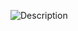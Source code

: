 ![Description](https://media.discordapp.net/attachments/1372723502167363695/1433064586780868761/image.png?ex=690354e6&is=69020366&hm=f290720f104bece79c4b72c8cd2c2f5c0436dd68047b6b2e1715506c9bb3216f&format=webp&quality=lossless&width=2080&height=1170)
